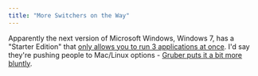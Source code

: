 ```yaml
---
title: "More Switchers on the Way"
---
```

<p>Apparently the next version of Microsoft Windows, Windows 7, has a "Starter Edition" that <a href="http://www.cyberciti.biz/tips/windows-7-starter-edition.html">only allows you to run 3 applications at once</a>.  I'd say they're pushing people to Mac/Linux options - <a href="http://daringfireball.net/linked/2009/04/21/windows-7-starter">Gruber puts it a bit more bluntly</a>.</p>
